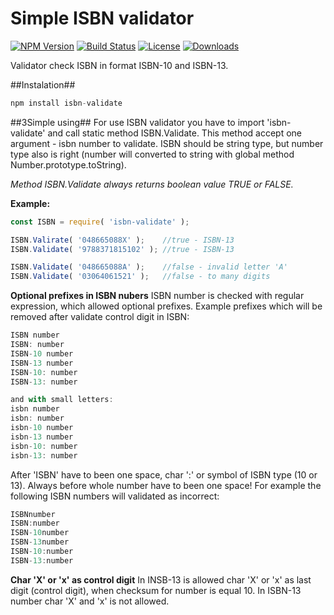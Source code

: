 # Simple ISBN validator

[![NPM Version][npm-version]][npm-url]
[![Build Status][travis-image]][travis-url]
[![License][license-image]][license-url]
[![Downloads][downloads-image]][npm-url]

Validator check ISBN in format ISBN-10 and ISBN-13.

##Instalation##
```javascript
npm install isbn-validate
```


##3Simple using##
For use ISBN validator you have to import 'isbn-validate' and call static method ISBN.Validate. This method accept one argument - isbn number to validate. ISBN should be string type, but number type also is right (number will converted to string with global method Number.prototype.toString).

*Method ISBN.Validate always returns boolean value TRUE or FALSE.*

**Example:**
```javascript
const ISBN = require( 'isbn-validate' );

ISBN.Valirate( '048665088X' );    //true - ISBN-13
ISBN.Validate( '9788371815102' ); //true - ISBN-13

ISBN.Validate( '048665088A' );    //false - invalid letter 'A'
ISBN.Validate( '03064061521' );   //false - to many digits
```
**Optional prefixes in ISBN nubers**
ISBN number is checked with regular expression, which allowed optional prefixes. Example prefixes which will be removed after validate control digit in ISBN:
```javascript
ISBN number
ISBN: number
ISBN-10 number
ISBN-13 number
ISBN-10: number
ISBN-13: number

and with small letters:
isbn number
isbn: number
isbn-10 number
isbn-13 number
isbn-10: number
isbn-13: number
```
After 'ISBN' have to been one space, char ':' or symbol of ISBN type (10 or 13). Always before whole number have to been one space! For example the following ISBN numbers will validated as incorrect:
```javascript
ISBNnumber
ISBN:number
ISBN-10number
ISBN-13number
ISBN-10:number
ISBN-13:number
```
**Char 'X' or 'x' as control digit**
In INSB-13 is allowed char 'X' or 'x' as last digit (control digit), when checksum for number is equal 10. In ISBN-13 number char 'X' and 'x' is not allowed.

<!-- vars -->
[npm-version]:https://img.shields.io/npm/v/isbn-validate.svg?style=flat-square
[npm-url]: https://npmjs.org/package/isbn-validate
[license-image]:https://img.shields.io/badge/license-MIT-blue.svg?style=flat-square
[license-url]: #license
[travis-image]:https://img.shields.io/travis/drogimex/isbn-validate.svg?style=flat-square
[travis-url]:https://travis-ci.org/drogimex/isbn-validate
[downloads-image]: http://img.shields.io/npm/dm/isbn-validate.svg?style=flat-square
